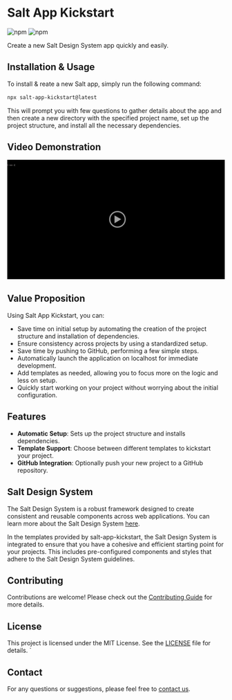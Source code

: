 # Salt App Kickstart

![npm](https://img.shields.io/npm/v/salt-app-kickstart?style=flat-square) ![npm](https://img.shields.io/npm/dt/salt-app-kickstart?style=flat-square)

Create a new Salt Design System app quickly and easily.

## Installation & Usage

To install & reate a new Salt app, simply run the following command:

```bash
npx salt-app-kickstart@latest
```
This will prompt you with few questions to gather details about the app and then create a new directory with the specified project name, set up the project structure, and install all the necessary dependencies.

## Video Demonstration
<div align="center">
<a href="https://drive.google.com/file/d/1HYpfvRXZ8Uiifw7D1QQVQSe96xb1LwZK/view?usp=sharing">
  <img src="/video-thumbnail.png" alt="Demonstration of the package" width="600"/>
</a>
</div>

## Value Proposition

Using Salt App Kickstart, you can:
- Save time on initial setup by automating the creation of the project structure and installation of dependencies.
- Ensure consistency across projects by using a standardized setup.
- Save time by pushing to GitHub, performing a few simple steps.
- Automatically launch the application on localhost for immediate development.
- Add templates as needed, allowing you to focus more on the logic and less on setup.
- Quickly start working on your project without worrying about the initial configuration.

## Features

- **Automatic Setup**: Sets up the project structure and installs dependencies.
- **Template Support**: Choose between different templates to kickstart your project.
- **GitHub Integration**: Optionally push your new project to a GitHub repository.

## Salt Design System
The Salt Design System is a robust framework designed to create consistent and reusable components across web applications. You can learn more about the Salt Design System [here](https://www.saltdesignsystem.com/salt/index).

In the templates provided by salt-app-kickstart, the Salt Design System is integrated to ensure that you have a cohesive and efficient starting point for your projects. This includes pre-configured components and styles that adhere to the Salt Design System guidelines.

## Contributing

Contributions are welcome! Please check out the [Contributing Guide](CONTRIBUTING.md) for more details.

## License

This project is licensed under the MIT License. See the [LICENSE](LICENSE) file for details.
`

## Contact
For any questions or suggestions, please feel free to [contact us](mailto:duddekuntadevamani@gmail.com).

